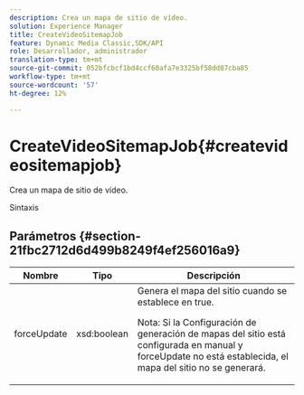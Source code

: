 ```yaml
---
description: Crea un mapa de sitio de vídeo.
solution: Experience Manager
title: CreateVideoSitemapJob
feature: Dynamic Media Classic,SDK/API
role: Desarrollador, administrador
translation-type: tm+mt
source-git-commit: 052bfcbcf1bd4ccf60afa7e3325bf58dd07cba85
workflow-type: tm+mt
source-wordcount: '57'
ht-degree: 12%

---
```



# CreateVideoSitemapJob{#createvideositemapjob}

Crea un mapa de sitio de vídeo.

Sintaxis

## Parámetros {#section-21fbc2712d6d499b8249f4ef256016a9}

<table id="table_7B459A9D55CE49A38D8A77CBD229033A"> 
 <thead> 
  <tr> 
   <th colname="col1" class="entry"> Nombre </th> 
   <th colname="col2" class="entry"> Tipo </th> 
   <th colname="col3" class="entry"> Descripción </th> 
  </tr> 
 </thead>
 <tbody> 
  <tr> 
   <td colname="col1"> <span class="codeph"> <span class="varname"> forceUpdate</span> </span> </td> 
   <td colname="col2"> <span class="codeph"> xsd:boolean</span> </td> 
   <td colname="col3">Genera el mapa del sitio cuando se establece en <span class="codeph"> true</span>. <p><p>Nota: Si la Configuración de generación de mapas del sitio está configurada en manual y <span class="codeph"> forceUpdate</span> no está establecida, el mapa del sitio no se generará. </p></p></td> 
  </tr> 
 </tbody> 
</table>

